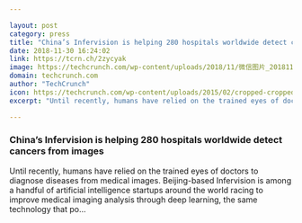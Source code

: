 ```yaml
---

layout: post
category: press
title: "China’s Infervision is helping 280 hospitals worldwide detect cancers from images"
date: 2018-11-30 16:24:02
link: https://tcrn.ch/2zycyak
image: https://techcrunch.com/wp-content/uploads/2018/11/微信图片_20181116120325.jpg?w=694
domain: techcrunch.com
author: "TechCrunch"
icon: https://techcrunch.com/wp-content/uploads/2015/02/cropped-cropped-favicon-gradient.png?w=180
excerpt: "Until recently, humans have relied on the trained eyes of doctors to diagnose diseases from medical images. Beijing-based Infervision is among a handful of artificial intelligence startups around the world racing to improve medical imaging analysis through deep learning, the same technology that po…"

---
```


### China’s Infervision is helping 280 hospitals worldwide detect cancers from images

Until recently, humans have relied on the trained eyes of doctors to diagnose diseases from medical images. Beijing-based Infervision is among a handful of artificial intelligence startups around the world racing to improve medical imaging analysis through deep learning, the same technology that po…